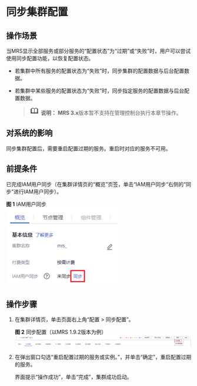 # 同步集群配置<a name="mrs_01_0215"></a>

## 操作场景<a name="section630442279236"></a>

当MRS显示全部服务或部分服务的“配置状态”为“过期”或“失败”时，用户可以尝试使用同步配置功能，以恢复配置状态。

-   若集群中所有服务的配置状态为“失败”时，同步集群的配置数据与后台配置数据。
-   若集群中某些服务的配置状态为“失败”时，同步指定服务的配置数据与后台配置数据。

    >![](public_sys-resources/icon-note.gif) **说明：** 
    >**MRS 3.x**版本暂不支持在管理控制台执行本章节操作。


## 对系统的影响<a name="section5330751192337"></a>

同步集群配置后，需要重启配置过期的服务。重启时对应的服务不可用。

## 前提条件<a name="section19851821141510"></a>

已完成IAM用户同步（在集群详情页的“概览”页签，单击“IAM用户同步“右侧的“同步”进行IAM用户同步）。

**图 1**  IAM用户同步<a name="mrs_01_0202_zh-cn_topic_0173397446_fig147531617121511"></a>  
![](figures/IAM用户同步.png "IAM用户同步")

## 操作步骤<a name="section6358084792341"></a>

1.  在集群详情页，单击页面右上角“配置 \> 同步配置”。

    **图 2**  同步配置（以MRS 1.9.2版本为例）<a name="fig9751028135120"></a>  
    ![](figures/同步配置（以MRS-1-9-2版本为例）.png "同步配置（以MRS-1-9-2版本为例）")

2.  在弹出窗口勾选“重启配置过期的服务或实例。”，并单击“确定”，重启配置过期的服务。

    界面提示“操作成功”，单击“完成”，集群成功启动。


